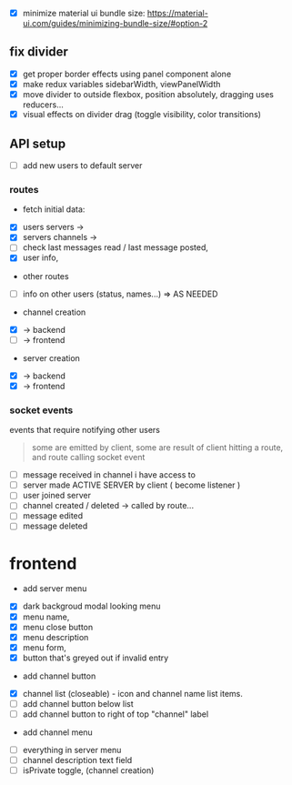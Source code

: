 - [x] minimize material ui bundle size: https://material-ui.com/guides/minimizing-bundle-size/#option-2

## fix divider

- [x] get proper border effects using panel component alone
- [x] make redux variables sidebarWidth, viewPanelWidth
- [x] move divider to outside flexbox, position absolutely, dragging uses reducers...
- [x] visual effects on divider drag (toggle visibility, color transitions)

## API setup

- [ ] add new users to default server

### routes

- fetch initial data:
- [x] users servers ->
- [x] servers channels ->
- [ ] check last messages read / last message posted,
- [x] user info,
- other routes
- [ ] info on other users (status, names...) => AS NEEDED
- channel creation
- [x] -> backend
- [ ] -> frontend
- server creation
- [x] -> backend
- [x] -> frontend

### socket events

events that require notifying other users

> some are emitted by client, some are result of client hitting a route, and route calling socket event

- [ ] message received in channel i have access to
- [ ] server made ACTIVE SERVER by client ( become listener )
- [ ] user joined server
- [ ] channel created / deleted -> called by route...
- [ ] message edited
- [ ] message deleted

# frontend

- add server menu
- [x] dark backgroud modal looking menu
- [x] menu name,
- [x] menu close button
- [x] menu description
- [x] menu form,
- [x] button that's greyed out if invalid entry

- add channel button
- [x] channel list (closeable) - icon and channel name list items.
- [ ] add channel button below list
- [ ] add channel button to right of top "channel" label

- add channel menu
- [ ] everything in server menu
- [ ] channel description text field
- [ ] isPrivate toggle, (channel creation)
